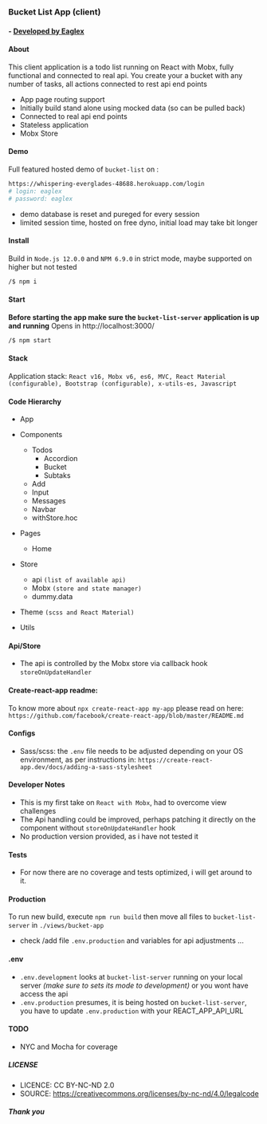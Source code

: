 ### Bucket List App (client)
#### - [ Developed by Eaglex ](http://eaglex.net)

#### About
This client application is a todo list running on React with Mobx, fully functional and connected to real api.
You create your a bucket with any number of tasks, all actions connected to rest api end points

- App page routing support
- Initially build stand alone using mocked data (so can be pulled back)
- Connected to real api end points
- Stateless application
- Mobx Store


#### Demo
Full featured hosted demo of `bucket-list` on :
```sh
https://whispering-everglades-48688.herokuapp.com/login
# login: eaglex
# password: eaglex
```
- demo database is reset and pureged for every session
- limited session time, hosted on free dyno, initial load may take bit longer


#### Install 
Build in `Node.js 12.0.0` and `NPM 6.9.0` in strict mode, maybe supported on higher but not tested

```sh
/$ npm i 
```


#### Start
**Before starting the app make sure the `bucket-list-server` application is up and running**
Opens in http://localhost:3000/

```sh
/$ npm start
```

#### Stack
Application stack: `React v16, Mobx v6, es6, MVC, React Material (configurable), Bootstrap (configurable), x-utils-es, Javascript`


#### Code Hierarchy
- App
- Components
    - Todos
        - Accordion
        - Bucket
        - Subtaks
    - Add
    - Input
    - Messages    
    - Navbar
    - withStore.hoc

- Pages
    - Home

- Store
    - api `(list of available api)`
    - Mobx `(store and state manager)`
    - dummy.data
- Theme `(scss and React Material)`

- Utils


#### Api/Store
- The api is controlled by the Mobx store via callback hook `storeOnUpdateHandler`


#### Create-react-app readme:
To know more about `npx create-react-app my-app` please read on here:
`https://github.com/facebook/create-react-app/blob/master/README.md`


#### Configs
- Sass/scss: the `.env` file needs to be adjusted depending on your OS environment, as per instructions in: `https://create-react-app.dev/docs/adding-a-sass-stylesheet`


#### Developer Notes
- This is my first take on `React with Mobx`, had to overcome view challenges
- The Api handling could be improved, perhaps patching it directly on the component without `storeOnUpdateHandler` hook
- No production version provided, as i have not tested it

#### Tests
* For now there are no coverage and tests optimized, i will get around to it.


#### Production
To run new build, execute  `npm run build` then move all files to `bucket-list-server` in `./views/bucket-app`
- check /add file `.env.production` and variables for api adjustments ...


#### .env
- `.env.development` looks at `bucket-list-server` running on your local server _(make sure to sets its mode to development)_ or you wont have access the api
- `.env.production` presumes, it is being hosted on `bucket-list-server`, you have to update `.env.production` with your REACT_APP_API_URL 


#### TODO
* NYC and Mocha for coverage


##### LICENSE
* LICENCE: CC BY-NC-ND 2.0
* SOURCE: https://creativecommons.org/licenses/by-nc-nd/4.0/legalcode


##### Thank you

